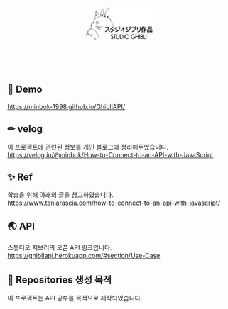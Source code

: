 <br>
<br>
<br>
<br>
<div align='center'>
  <img src="./logo-w.png" width="150px">
</div>
<br>
<br>
<br>
<br>

## 👀 Demo
https://minbok-1998.github.io/GhibliAPI/

## ✏ velog
이 프로젝트에 관련된 정보를 개인 블로그에 정리해두었습니다.<br>
https://velog.io/@minbok/How-to-Connect-to-an-API-with-JavaScript

## ✨ Ref
학습을 위해 아래의 글을 참고하였습니다.<br>
https://www.taniarascia.com/how-to-connect-to-an-api-with-javascript/

## 🌏 API
스튜디오 지브리의 오픈 API 링크입니다.<br>
https://ghibliapi.herokuapp.com/#section/Use-Case

## 👀 Repositories 생성 목적<br>
이 프로젝트는 API 공부를 목적으로 제작되었습니다.